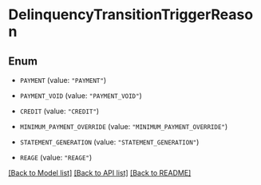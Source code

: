 # DelinquencyTransitionTriggerReason

## Enum


* `PAYMENT` (value: `"PAYMENT"`)

* `PAYMENT_VOID` (value: `"PAYMENT_VOID"`)

* `CREDIT` (value: `"CREDIT"`)

* `MINIMUM_PAYMENT_OVERRIDE` (value: `"MINIMUM_PAYMENT_OVERRIDE"`)

* `STATEMENT_GENERATION` (value: `"STATEMENT_GENERATION"`)

* `REAGE` (value: `"REAGE"`)


[[Back to Model list]](../README.md#documentation-for-models) [[Back to API list]](../README.md#documentation-for-api-endpoints) [[Back to README]](../README.md)


